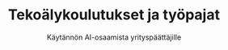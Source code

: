 ---
title: "Tekoälykoulutukset ja työpajat"
subtitle: "Käytännön AI-osaamista yrityspäättäjille"
slug: "tekoalykoulutukset"
url: "/palvelut/tekoalykoulutukset/"
type: "services"
layout: "single"
description: "Opi hyödyntämään tekoälyä liiketoiminnassa konkreettisesti. Räätälöidyt koulutukset yrityspäättäjille ja tiimeille."
#og_image: "images/services/tekoalykoulutus-og.jpg"

#TODO og image

# Palvelukohtainen Hero-banner 
banner_image: "/images/backgrounds/hero-area.jpg"
banner_image_webp: "/images/backgrounds/hero-area.webp"

button:
  enable: true
  label: "Varaa esittely"
  link: "#otayhteytta"


# Service-content osio (OLEMASSA OLEVA - toimii nykyisessä templatessa)
# Tämä tulee .Content muuttujasta markdown-osiosta

# Palvelukuvaus - Main text osio 
main_text:
  enable: true
  title_1: "Mitä tekoälykoulutuksessa opit?"
  content_1: |
    Tekoälykoulutuksemme on suunniteltu erityisesti yrityspäättäjille ja yrittäjille, jotka haluavat ymmärtää tekoälyn mahdollisuudet omassa liiketoiminnassaan. Koulutus keskittyy käytännön sovelluksiin ja välittömästi hyödynnettäviin työkaluihin.

    Jokainen koulutus räätälöidään yrityksenne tarpeisiin. Kartoitamme etukäteen teidän prosessinne, haasteet ja tavoitteet, jonka perusteella rakennamme juuri teille sopivan koulutussisällön.
 # title_2: "Koulutuksen toteutus"
  #content_2: "Jokainen koulutus räätälöidään yrityksenne tarpeisiin. Kartoitamme etukäteen teidän prosessinne, haasteet ja tavoitteet, jonka perusteella rakennamme juuri teille sopivan koulutussisällön."
  #example_title: "Esimerkki: Markkinoinnin AI-mahdollisuudet workshop"
  #example_content: "Aloitamme kartoittamalla teidän nykyiset prosessit neljältä keskeiseltä osa-alueelta. Käymme läpi asiakaspolkunne ja sisällöntuotantonne haasteet, analysoimme myyntiprosessinne ja asiakaspalvelunne pullonkaulat, tarkastelemme miten hyödynnätte dataa ja mittaamista päätöksenteossa, sekä arvioimme henkilöstönne osaamista ja resursseja. Kartoitus antaa meille selkeän kuvan siitä, missä tekoäly voi tuottaa suurimman hyödyn juuri teidän yrityksessänne."
  
 # workshop_structure_title: "Esimerkki-workshopin rakenne:"
 # workshop_steps:
 #   - title: "Kartoitamme nykyisen markkinointiprosessinne"
 #     description: "missä menee aikaa turhaan, mitkä ovat pullonkaulat"
#    - title: "Tunnistamme AI-mahdollisuudet teidän toiminnassanne"
 #     description: "konkreettiset kohdat missä AI tuottaa välitöntä hyötyä"
 #   - title: "Priorisoimme toimenpiteet"
 #     description: "vaikutuksen ja toteutettavuuden mukaan"
 #   - title: "Suunnittelemme ensimmäiset kokeilut"
  #    description: "joilla testaamme arvoa käytännössä"

# Benefits osio
benefits:
  enable: true
 # title: "Koulutuksen hyödyt"
  benefits_list:
    - icon: ti-pencil-alt
      title: "Räätälöity strategia"
      content: "Räätälöity AI-strategia liiketoimintaanne varten."

    - icon: ti-settings
      title: "Käytännön työkalut"
      content: "Konkreettiset työkalut liiketoimintanne prosesseihinne."

    - icon: ti-timer
      title: "Ajan säästö"
      content: "Aikaavievien rutiinitehtävien automatinointi."

    - icon: ti-rocket
      title: "Kilpailuetu"
      content: "Merkittävää kilpailuetua AI:n avulla."

    - icon: ti-check-box
      title: "Valmiit mallit"
      content: "Valmiit ohjeet ja mallit käyttöönottoon heti koulutuksen jälkeen."

# Palvelupaketit - Packages osio
packages:
  enable: true
  title: "Valitse yrityksellesi sopiva AI-kokonaisuus"
  description: "Ymmärrämme, että jokaisella yrityksellä on erilaiset tarpeet, budjetit ja aikataulut. Siksi tarjoamme joustavia koulutuskokonaisuuksia nopeasta tutustumisesta syvälliseen strategiatyöhön."
  package_items:
    - title: "AI-pikakatsaus (1h)"
      description: "Kompakti etäsessio johtoryhmälle tai päättäjille. Esittelemme tekoälyn liiketoimintamahdollisuudet koskien toimialallaanne ja vastaamme kysymyksiin. Sopii päätöksenteon tueksi ennen laajempaa koulutusta."
      price: "190 € + alv"
      link: "#otayhteytta"

    - title: "Tehokkaan tekoälykäytön workshop (2h)"
      description: "Keskitymme yleisimpiin AI-työkaluihin. Käytännön harjoituksia ja välittömästi hyödynnettäviä ohjeita. Voidaan toteuttaa etänä tai paikan päällä."
      price: "390 € + alv"
      link: "#otayhteytta"

    - title: "AI-strategiaworkshop (1 päivä)"
      description: "Perusteellinen kokonaisuus, jossa kartoitamme yrityksenne tarpeet ja tunnistamme mahdollisuudet. Kartoitamme prosessinne, tunnistamme parhaat mahdollisuudet ja suunnittelemme yhdessä ensimmäiset kokeilut. Sisältää seurannan ja materiaalit."
      price: "1500 € + alv"
      link: "#otayhteytta"
    
    - title: "Räätälöidyt koulutusohjelmat"
      description: "Suuremmille organisaatioille ja erityistarpeisiin suunnittelemme täysin räätälöidyt koulutusohjelmat. Voi sisältää useita sessioita, eri osastoille suunnattuja moduuleja ja pitkäaikaisen tuen."
      price: "Kysy tarjous"
      link: "#otayhteytta"

# Palvelukohtainen FAQ osio
faq:
  enable: true
  title: "Usein kysytyt kysymykset"
  faq_items:
    - question: "Tarvitaanko koulutukseen teknistä osaamista?"
      answer: |
        Ei tarvita. Koulutus on suunniteltu liiketoiminnan näkökulmasta. Käymme läpi kokonaisuuksia, missä tutustutaan mahdollisuuksiin ja hyödynnetään työkaluja jotka ovat helppokäyttöisiä ja soveltuvat kaikille.
    
    - question: "Kuinka nopeasti näemme tuloksia?"
      answer: |
        Riippuen yrityksen AI-valmiuksista, ensimmäiset hyödyt tulevat jo koulutuksen aikana. Merkittävimmät hyödyt näkyvät 2-4 viikon sisällä.
    
    - question: "Sopiiko koulutus pienelle yritykselle?"
      answer: |
        Ehdottomasti. Erityisesti PK-yritykset hyötyvät tekoälystä, koska se mahdollistaa suurten yritysten kaltaisen tehokkuuden pienemmillä resursseilla.
    
    - question: "Mitä jos emme osaa käyttää työkaluja koulutuksen jälkeen?"
      answer: |
        Sisällytämme 30 päivän seurannan koulutuksen hintaan. Autamme ongelmatilanteissa ja tarjoamme koulutusmateriaalit hyötykäyttöön.
    
    - question: "Voiko koulutuksen järjestää etänä?"
      answer: |
        Kyllä. Etäkoulutus toimii yhtä hyvin ja säästää matkakustannuksia. Käytämme vuorovaikutteisia menetelmiä jotka pitävät osallistujat mukana.

# Expert osio / kuva ja teksti
expert:
  enable: true
  title: "Miksi valita meidät tekoälykouluttajaksi?"
  image: "images/team/team-marko-kari.webp"
  content: |
    Kouluttajana toimii **Marko Kari** - perustaja, automaatioarkkitehti ja sisältöstrategi, jolla on kymmenien vuosien kokemus markkinoinnista, sisällöntuotannosta ja tekoälyratkaisuista. Marko on erikoistunut rakentamaan tekoälyagentteja ja LLM-mallipohjaisia järjestelmiä, jotka tekevät monimutkaisesta yksinkertaista. Koulutuksemme perustuu käytännön kokemukseen oikeiden AI-agenttien ja automaatiotyönkulkujen rakentamisesta - ei akateemiseen teoriaan tai pintapuolisiin demoihin.
    
    Erikoisosaamisemme on sellaisten kokonaisuuksien luonnissa, jotka toimivat luotettavasti myös maanantaisin, kun into on hiipunut ja arki koettaa.

# Palvelukohtainen Contact osio 

contact:
  enable: true
  title: "Ota tekoälyhaltuun jo tänään"
  contact_people:
    - name: "Markkinointi ja mainonta, automaatiot ja koulutukset"
      person: "Marko Kari"
      phone: "+358 40 350 5591"
      email: "marko.kari@juuri.ai"
  contact_form:
    services_title: "Olen kiinnostunut seuraavista koulutuksista"
    services:
      - label: "AI-pikakatsaus (1h)"
        value: "pikakatsaus"
      - label: "Tehokkaan tekoälykäytön workshop (2h)"
        value: "workshop"
      - label: "AI-strategiaworkshop (1 päivä)"
        value: "strategiaworkshop"
      - label: "Räätälöidyt koulutusohjelmat"
        value: "raataloity"
    message: "Kuvaile, millaista AI-koulutusta tarvitset."
---
